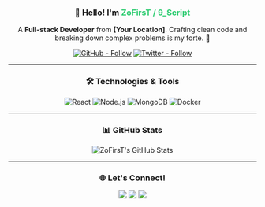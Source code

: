 <h3 align="center">👋 Hello! I'm <span style="color:#2ecc71">ZoFirsT / 9_Script</span></h3>
<p align="center">
  A <b>Full-stack Developer</b> from <b>[Your Location]</b>. Crafting clean code and breaking down complex problems is my forte. 🚀
</p>

<p align="center">
  <a href="https://github.com/ZoFirsT" target="_blank"><img src="https://img.shields.io/github/followers/ZoFirsT?label=Follow&style=social" alt="GitHub - Follow"></a>
  <a href="https://twitter.com/YOUR_TWITTER_USERNAME" target="_blank"><img src="https://img.shields.io/twitter/follow/YOUR_TWITTER_USERNAME?label=Twitter&style=social" alt="Twitter - Follow"></a>
</p>

---

<h3 align="center">🛠️ Technologies & Tools</h3>
<p align="center">
  <img src="https://img.shields.io/badge/-ReactJs-61DAFB?logo=react&logoColor=white&style=flat-square" alt="React">
  <img src="https://img.shields.io/badge/-Node.js-43853D?logo=node.js&logoColor=white&style=flat-square" alt="Node.js">
  <img src="https://img.shields.io/badge/-MongoDB-4EA94B?logo=mongodb&logoColor=white&style=flat-square" alt="MongoDB">
  <img src="https://img.shields.io/badge/-Docker-46a2f1?logo=docker&logoColor=white&style=flat-square" alt="Docker">
</p>

---

<h3 align="center">📊 GitHub Stats</h3>
<p align="center">
  <img src="https://github-readme-stats.vercel.app/api?username=ZoFirsT&show_icons=true&theme=tokyonight" alt="ZoFirsT's GitHub Stats">
</p>

---

<h3 align="center">🌐 Let's Connect!</h3>
<p align="center">
  <a href="https://linkedin.com/in/YOUR_LINKEDIN_USERNAME" target="_blank"><img src="https://img.shields.io/badge/-LinkedIn-0077B5?style=for-the-badge&logo=linkedin&colorB=555" /></a>
  <a href="https://twitter.com/YOUR_TWITTER_USERNAME" target="_blank"><img src="https://img.shields.io/badge/-Twitter-1DA1F2?style=for-the-badge&logo=twitter&colorB=555" /></a>
  <a href="https://instagram.com/YOUR_INSTAGRAM_USERNAME" target="_blank"><img src="https://img.shields.io/badge/-Instagram-E4405F?style=for-the-badge&logo=instagram&colorB=555" /></a>
</p>
